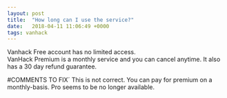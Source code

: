 ```yaml
---
layout: post
title:  "How long can I use the service?"
date:   2018-04-11 11:06:49 +0000
tags: vanhack
---
```

Vanhack Free account has no limited access.  
VanHack Premium is a monthly service and you can cancel anytime. It also has a 30 day refund guarantee.

#COMMENTS TO FIX´
This is not correct. You can pay for premium on a monthly-basis. Pro seems to be no longer available.